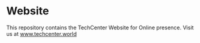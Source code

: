 # Website
This repository contains the TechCenter Website for Online presence. Visit us at www.techcenter.world
